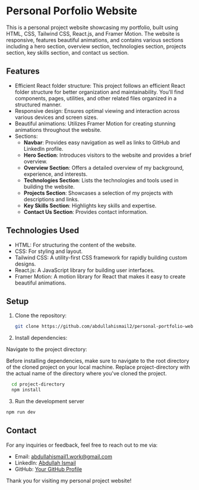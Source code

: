# Personal Porfolio Website

This is a personal project website showcasing my portfolio, built using HTML, CSS, Tailwind CSS, React.js, and Framer Motion. The website is responsive, features beautiful animations, and contains various sections including a hero section, overview section, technologies section, projects section, key skills section, and contact us section.

## Features

- Efficient React folder structure: This project follows an efficient React folder structure for better organization and maintainability. You'll find components, pages, utilities, and other related files organized in a structured manner.
- Responsive design: Ensures optimal viewing and interaction across various devices and screen sizes.
- Beautiful animations: Utilizes Framer Motion for creating stunning animations throughout the website.
- Sections:
  - **Navbar**: Provides easy navigation as well as links to GitHub and LinkedIn profile.
  - **Hero Section**: Introduces visitors to the website and provides a brief overview.
  - **Overview Section**: Offers a detailed overview of my background, experience, and interests.
  - **Technologies Section**: Lists the technologies and tools used in building the website.
  - **Projects Section**: Showcases a selection of my projects with descriptions and links.
  - **Key Skills Section**: Highlights key skills and expertise.
  - **Contact Us Section**: Provides contact information.

## Technologies Used

- HTML: For structuring the content of the website.
- CSS: For styling and layout.
- Tailwind CSS: A utility-first CSS framework for rapidly building custom designs.
- React.js: A JavaScript library for building user interfaces.
- Framer Motion: A motion library for React that makes it easy to create beautiful animations.

## Setup

1. Clone the repository:

   ```bash
   git clone https://github.com/abdullahismail2/personal-portfolio-website
   ```

2. Install dependencies:

Navigate to the project directory:

Before installing dependencies, make sure to navigate to the root directory of the cloned project on your local machine. Replace project-directory with the actual name of the directory where you've cloned the project.

```bash
  cd project-directory
  npm install
```

3. Run the development server

```bash
npm run dev
```

## Contact

For any inquiries or feedback, feel free to reach out to me via:

- Email: [abdullahismail1.work@gmail.com](mailto:your.email@example.com)
- LinkedIn: [Abdullah Ismail ](https://www.linkedin.com/in/abdullahismail-profile)
- GitHub: [Your GitHub Profile](https://github.com/abdullahismail2)

Thank you for visiting my personal project website!
